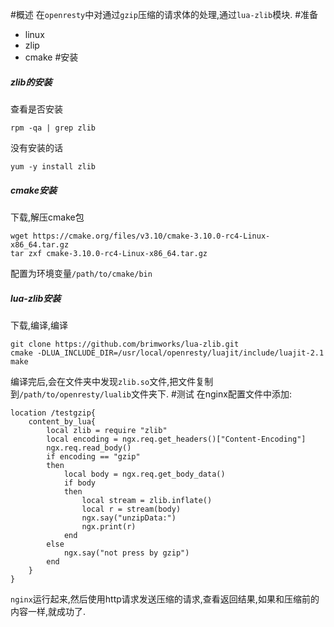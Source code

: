 #概述
在`openresty`中对通过`gzip`压缩的请求体的处理,通过`lua-zlib`模块.
#准备
* linux
* zlip
* cmake
#安装
##### zlib的安装
查看是否安装
``` 
rpm -qa | grep zlib
```
没有安装的话
``` 
yum -y install zlib
```
##### cmake安装
下载,解压cmake包
``` 
wget https://cmake.org/files/v3.10/cmake-3.10.0-rc4-Linux-x86_64.tar.gz
tar zxf cmake-3.10.0-rc4-Linux-x86_64.tar.gz
```
配置为环境变量`/path/to/cmake/bin`
##### lua-zlib安装
下载,编译,编译
``` 
git clone https://github.com/brimworks/lua-zlib.git
cmake -DLUA_INCLUDE_DIR=/usr/local/openresty/luajit/include/luajit-2.1
make
```
编译完后,会在文件夹中发现`zlib.so`文件,把文件复制到`/path/to/openresty/lualib`文件夹下.
#测试
在nginx配置文件中添加:
``` 
location /testgzip{
	content_by_lua{
		local zlib = require "zlib"
		local encoding = ngx.req.get_headers()["Content-Encoding"]
		ngx.req.read_body()
		if encoding == "gzip"
		then
		    local body = ngx.req.get_body_data()
		    if body
		    then
		        local stream = zlib.inflate()
		        local r = stream(body)
		        ngx.say("unzipData:")
		        ngx.print(r)
		    end
		else
		    ngx.say("not press by gzip")
		end
	}
}
```
`nginx`运行起来,然后使用http请求发送压缩的请求,查看返回结果,如果和压缩前的内容一样,就成功了.
